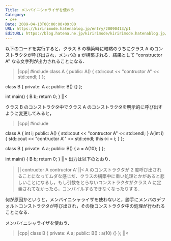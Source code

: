 ```yaml
---
Title: メンバイニシャライザを使おう
Category:
- c++
Date: 2009-04-13T00:00:00+09:00
URL: https://kiririmode.hatenablog.jp/entry/20090413/p1
EditURL: https://blog.hatena.ne.jp/kiririmode/kiririmode.hatenablog.jp/atom/entry/8454420450078213227
---
```



以下のコードを実行すると，クラス B の構築時に暗黙のうちにクラス A のコンストラクタが呼び出され，メンバの a が構築される．結果として "constructor A" なる文字列が出力されることになる．
>|cpp|
#include <iostream>
class A {
public:
  A() { std::cout << "contructor A" << std::endl; }
};

class B {
private:
  A a;
public:
  B() {}
};

int main() {
  B b;
  return 0;
}
||<

クラス B のコンストラクタ中でクラス A のコンストラクタを明示的に呼び出すように変更してみると，
>|cpp|
#include <iostream>

class A {
  int i;
public:
  A() { std::cout << "contructor A" << std::endl; }
  A(int i) { std::cout << "contructor A'" << std::endl; this->i = i; }
};

class B {
private:
  A a;
public:
  B() {
    a = A(10);
  }
};

int main() {
  B b;
  return 0;
}
||<
出力は以下のとおり．
>||
contructor A
contructor A'
||<
A のコンストラクタが 2 度呼び出されることになってムダな感じだ．クラスの構築中に重い処理とかがあると悲しいことになるし，もし引数をとらないコンストラクタがクラス A に定義されてなかったら，コンパイルすらできなくなったりする．

何が原因かというと，メンバイニシャライザを使わないと，勝手にメンバのデフォルトコンストラクタが呼び出され，その後コンストラクタ中の処理が行われることになる．

メンバイニシャライザを使おう．
>|cpp|
class B {
private:
  A a;
public:
  B() : a(10) {}
};
||<
